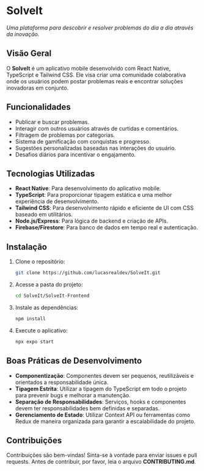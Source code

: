 # **SolveIt**  
*Uma plataforma para descobrir e resolver problemas do dia a dia através da inovação.*

## **Visão Geral**
O **SolveIt** é um aplicativo mobile desenvolvido com React Native, TypeScript e Tailwind CSS. Ele visa criar uma comunidade colaborativa onde os usuários podem postar problemas reais e encontrar soluções inovadoras em conjunto.

## **Funcionalidades**
- Publicar e buscar problemas.
- Interagir com outros usuários através de curtidas e comentários.
- Filtragem de problemas por categorias.
- Sistema de gamificação com conquistas e progresso.
- Sugestões personalizadas baseadas nas interações do usuário.
- Desafios diários para incentivar o engajamento.

## **Tecnologias Utilizadas**
- **React Native**: Para desenvolvimento do aplicativo mobile.
- **TypeScript**: Para proporcionar tipagem estática e uma melhor experiência de desenvolvimento.
- **Tailwind CSS**: Para desenvolvimento rápido e eficiente de UI com CSS baseado em utilitários.
- **Node.js/Express**: Para lógica de backend e criação de APIs.
- **Firebase/Firestore**: Para banco de dados em tempo real e autenticação.

## **Instalação**

1. Clone o repositório:
   ```bash
   git clone https://github.com/lucasrealdev/SolveIt.git
   ```
2. Acesse a pasta do projeto:
   ```bash
   cd SolveIt/SolveIt-Frontend
   ```
3. Instale as dependências:
   ```bash
   npm install
   ```
4. Execute o aplicativo:
   ```bash
   npx expo start
   ```

## **Boas Práticas de Desenvolvimento**
- **Componentização**: Componentes devem ser pequenos, reutilizáveis e orientados a responsabilidade única.
- **Tipagem Estrita**: Utilizar a tipagem do TypeScript em todo o projeto para prevenir bugs e melhorar a manutenção.
- **Separação de Responsabilidades**: Serviços, hooks e componentes devem ter responsabilidades bem definidas e separadas.
- **Gerenciamento de Estado**: Utilizar Context API ou ferramentas como Redux de maneira organizada para garantir a escalabilidade do projeto.

## **Contribuições**
Contribuições são bem-vindas! Sinta-se à vontade para enviar issues e pull requests. Antes de contribuir, por favor, leia o arquivo **CONTRIBUTING.md**.
